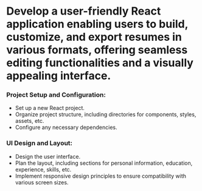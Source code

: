 # Develop a user-friendly React application enabling users to build, customize, and export resumes in various formats, offering seamless editing functionalities and a visually appealing interface.


### Project Setup and Configuration:
- Set up a new React project.
- Organize project structure, including directories for components, styles, assets, etc.
- Configure any necessary dependencies.
  
### UI Design and Layout:
- Design the user interface.
- Plan the layout, including sections for personal information, education, experience, skills, etc.
- Implement responsive design principles to ensure compatibility with various screen sizes.

